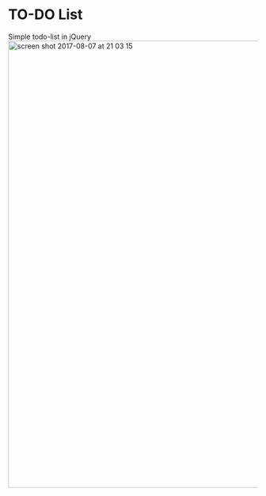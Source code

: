 # TO-DO List
Simple todo-list in jQuery
<img width="901" alt="screen shot 2017-08-07 at 21 03 15" src="https://user-images.githubusercontent.com/18582452/29041629-e91d5ae0-7bb3-11e7-9561-4de17d764531.png">
